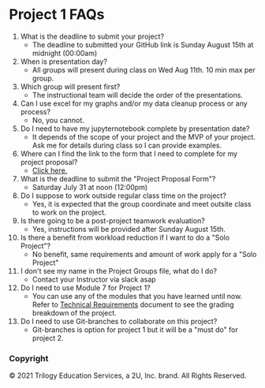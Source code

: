 # Project 1 FAQs

1. What is the deadline to submit your project?
   * The deadline to submitted your GitHub link is Sunday August 15th at midnight (00:00am)
2. When is presentation day?
   * All groups will present during class on Wed Aug 11th. 10 min max per group.
3. Which group will present first?
   * The instructional team will decide the order of the presentations.
4. Can I use excel for my graphs and/or my data cleanup process or any process?
   * No, you cannot.
5. Do I need to have my jupyternotebook complete by presentation date?
   * It depends of the scope of your project and the MVP of your project. Ask me for details during class so I can provide examples.
6. Where can I find the link to the form that I need to complete for my project proposal?
   * [Click here. ](https://forms.gle/wJ6Qgy5whoKndXn39)
7. What is the deadline to submit the "Project Proposal Form"?
   * Saturday July 31 at noon (12:00pm)
8. Do I suppose to work outside regular class time on the project?
   * Yes, it is expected that the group coordinate and meet outsite class to work on the project.
9. Is there going to be a post-project teamwork evaluation?
   * Yes, instructions will be provided after Sunday August 15th.
10. Is there a benefit from workload reduction if I want to do a "Solo Project"?
    * No benefit, same requirements and amount of work apply for a "Solo Project"
11. I don't see my name in the Project Groups file, what do I do?
    * Contact your Instructor via slack asap
12. Do I need to use Module 7 for Project 1?
    * You can use any of the modules that you have learned until now. Refer to [Technical Requirements](TechnicalRequirements.md) document to see the grading breakdown of the project.
13. Do I need to use Git-branches to collaborate on this project?
    * Git-branches is option for project 1 but it will be a "must do" for project 2.

### Copyright

© 2021 Trilogy Education Services, a 2U, Inc. brand. All Rights Reserved.

